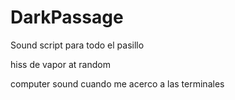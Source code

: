 # DarkPassage

Sound script para todo el pasillo

hiss de vapor at random

computer sound cuando me acerco a las terminales
